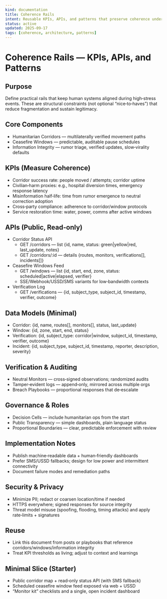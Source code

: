 ```yaml
---
kind: documentation
title: Coherence Rails
intent: Reusable KPIs, APIs, and patterns that preserve coherence under load
status: active
updated: 2025-09-17
tags: [coherence, architecture, patterns]
---
```


# Coherence Rails — KPIs, APIs, and Patterns

## Purpose
Define practical rails that keep human systems aligned during high‑stress events. These are structural constraints (not optional “nice‑to‑haves”) that reduce fragmentation and sustain legitimacy.

## Core Components
- Humanitarian Corridors — multilaterally verified movement paths
- Ceasefire Windows — predictable, auditable pause schedules
- Information Integrity — rumor triage, verified updates, slow‑virality defaults

## KPIs (Measure Coherence)
- Corridor success rate: people moved / attempts; corridor uptime
- Civilian‑harm proxies: e.g., hospital diversion times, emergency response latency
- Misinformation half‑life: time from rumor emergence to neutral correction adoption
- Cross‑party compliance: adherence to corridor/window protocols
- Service restoration time: water, power, comms after active windows

## APIs (Public, Read‑only)
- Corridor Status API
  - GET /corridors — list {id, name, status: green|yellow|red, last_update, notes}
  - GET /corridors/:id — details {routes, monitors, verifications[], incidents[]}
- Ceasefire Windows Feed
  - GET /windows — list {id, start, end, zone, status: scheduled|active|elapsed, verifier}
  - SSE/Webhook/USSD/SMS variants for low‑bandwidth contexts
- Verification Log
  - GET /verifications — {id, subject_type, subject_id, timestamp, verifier, outcome}

## Data Models (Minimal)
- Corridor: {id, name, routes[], monitors[], status, last_update}
- Window: {id, zone, start, end, status}
- Verification: {id, subject_type: corridor|window, subject_id, timestamp, verifier, outcome}
- Incident: {id, subject_type, subject_id, timestamp, reporter, description, severity}

## Verification & Auditing
- Neutral Monitors — cross‑signed observations; randomized audits
- Tamper‑evident logs — append‑only, mirrored across multiple orgs
- Breach Playbooks — proportional responses that de‑escalate

## Governance & Roles
- Decision Cells — include humanitarian ops from the start
- Public Transparency — simple dashboards, plain language status
- Proportional Boundaries — clear, predictable enforcement with review

## Implementation Notes
- Publish machine‑readable data + human‑friendly dashboards
- Prefer SMS/USSD fallbacks; design for low power and intermittent connectivity
- Document failure modes and remediation paths

## Security & Privacy
- Minimize PII; redact or coarsen location/time if needed
- HTTPS everywhere; signed responses for source integrity
- Threat model misuse (spoofing, flooding, timing attacks) and apply rate‑limits + signatures

## Reuse
- Link this document from posts or playbooks that reference corridors/windows/information integrity
- Treat KPI thresholds as living; adjust to context and learnings

## Minimal Slice (Starter)
- Public corridor map + read‑only status API (with SMS fallback)
- Scheduled ceasefire window feed exposed via web + USSD
- “Monitor kit” checklists and a single, open incident dashboard

